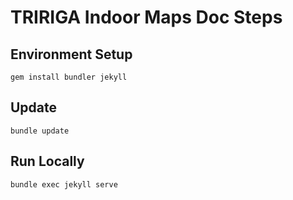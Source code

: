 # TRIRIGA Indoor Maps Doc Steps

## Environment Setup
`gem install bundler jekyll`

## Update

`bundle update`

## Run Locally

`bundle exec jekyll serve`
